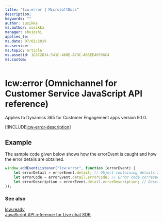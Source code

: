 ```yaml
---
title: "lcw:error | MicrosoftDocs"
description: 
keywords: ""
author: susikka
ms.author: susikka
manager: shujoshi
applies_to: 
ms.date: 07/01/2019
ms.service: 
ms.topic: article
ms.assetid: 1C8C2D34-541C-468E-A73C-AB5EE40706C4
ms.custom: 
---
```

# lcw:error (Omnichannel for Customer Service JavaScript API reference)

Applies to Dynamics 365 for Customer Engagement apps version 9.1.0.

[!INCLUDE[lcw-error-description](../includes/lcw-error-description.md)]

## Example

The sample code given below shows how the errorEvent is caught and how the error details are obtained.

```JavaScript
window.addEventListener("lcw:error", function (errorEvent) {
    let errorDetail = errorEvent.detail; // Object containing details about the error event
    let errorCode = errorEvent.detail.errorCode; // Error code corresponding to the error event
    let errorDescription = errorEvent.detail.errorDescription; // Description of the error
});
```
### See also

[lcw:ready](lcw-ready.md)<br />
[JavaScript API reference for Live chat SDK](../../omnichannel-reference.md)